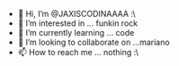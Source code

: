 - 👋 Hi, I’m @JAXISCODINAAAA :\
- 👀 I’m interested in ... funkin rock
- 🌱 I’m currently learning ... code
- 💞️ I’m looking to collaborate on ...mariano
- 📫 How to reach me ... nothing :\

<!---
JAXISCODINAAAA/JAXISCODINAAAA is a ✨ special ✨ repository because its `README.md` (this file) appears on your GitHub profile.
You can click the Preview link to take a look at your changes.
--->
